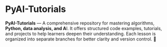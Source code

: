 # PyAI-Tutorials
**PyAI-Tutorials** — A comprehensive repository for mastering algorithms, **Python, data analysis, and A**I. It offers structured code examples, tutorials, and projects to help learners deepen their understanding. Each lesson is organized into separate branches for better clarity and version control. 🚀
